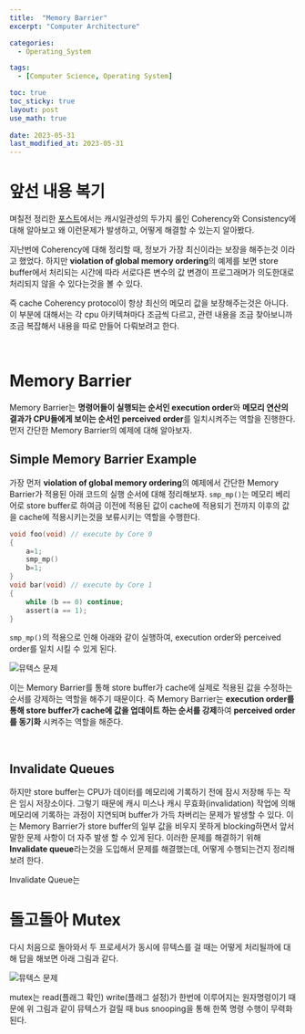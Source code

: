 ```yaml
---
title:  "Memory Barrier"
excerpt: "Computer Architecture"

categories:
  - Operating_System

tags:
  - [Computer Science, Operating System]

toc: true
toc_sticky: true
layout: post
use_math: true
 
date: 2023-05-31
last_modified_at: 2023-05-31
---
```


# 앞선 내용 복기

며칠전 정리한 [포스트](https://reofard.github.io/operating_system/2023/05/27/Multi-core에서의-Multi-Processing.html)에서는 캐시일관성의 두가지 룰인 Coherency와 Consistency에 대해 알아보고 왜 이런문제가 발생하고, 어떻게 해결할 수 있는지 알아봤다.

지난번에 Coherency에 대해 정리할 때, 정보가 가장 최신이라는 보장을 해주는것 이라고 했었다. 하지만 **violation of global memory ordering**의 예제를 보면 store buffer에서 처리되는 시간에 따라 서로다른 변수의 값 변경이 프로그래머가 의도한대로 처리되지 않을 수 있다는것을 볼 수 있다.

즉 cache Coherency protocol이 항상 최신의 메모리 값을 보장해주는것은 아니다. 이 부분에 대해서는 각 cpu 아키텍쳐마다 조금씩 다르고, 관련 내용을 조금 찾아보니까 조금 복잡해서 내용을 따로 만들어 다뤄보려고 한다.

<br>

# **Memory Barrier**

Memory Barrier는 **명령어들이 실행되는 순서인 execution order**와 **메모리 연산의 결과가 CPU들에게 보이는 순서인 perceived order**를 일치시켜주는 역할을 진행한다. 먼저 간단한 Memory Barrier의 예제에 대해 알아보자.

## **Simple Memory Barrier Example**

가장 먼저 **violation of global memory ordering**의 예제에서 간단한 Memory Barrier가 적용된 아래 코드의 실행 순서에 대해 정리해보자. ```smp_mp()```는 메모리 베리어로 store buffer로 하여금 이전에 적용된 값이 cache에 적용되기 전까지 이후의 값을 cache에 적용시키는것을 보류시키는 역할을 수행한다.

```c
void foo(void) // execute by Core 0
{
    a=1;
    smp_mp()
    b=1;
}
void bar(void) // execute by Core 1
{
    while (b == 0) continue;
    assert(a == 1);
}
```

```smp_mp()```의 적용으로 인해 아래와 같이 실행하여, execution order와 perceived order를 일치 시킬 수 있게 된다.

![뮤텍스 문제](/assets/img/memory_barrier_ex.png)

이는 Memory Barrier를 통해 store buffer가 cache에 실제로 적용된 값을 수정하는 순서를 강제하는 역할을 해주기 때문이다. 즉 Memory Barrier는 **execution order를 통해 store buffer가 cache에 값을 업데이트 하는 순서를 강제**하여 **perceived order를 동기화** 시켜주는 역할을 해준다.

<br>

## **Invalidate Queues**

하지만 store buffer는 CPU가 데이터를 메모리에 기록하기 전에 잠시 저장해 두는 작은 임시 저장소이다. 그렇기 때문에 캐시 미스나 캐시 무효화(invalidation) 작업에 의해 메모리에 기록하는 과정이 지연되며 buffer가 가득 차버리는 문제가 발생할 수 있다. 이는 Memory Barrier가 store buffer의 일부 값을 비우지 못하게 blocking하면서 앞서 말한 문제 사항이 더 자주 발생 할 수 있게 된다. 이러한 문제를 해결하기 위해 **Invalidate queue**라는것을 도입해서 문제를 해결했는데, 어떻게 수행되는건지 정리해보려 한다.

Invalidate Queue는 



# **돌고돌아 Mutex**

다시 처음으로 돌아와서 두 프로세서가 동시에 뮤텍스를 걸 때는 어떻게 처리될까에 대해 답을 해보면 아래 그림과 같다.

![뮤텍스 문제]()

mutex는 read(플래그 확인) write(플래그 설정)가 한번에 이루어지는 원자명령이기 때문에 위 그림과 같이 뮤텍스가 걸릴 때 bus snooping을 통해 한쪽 명령 수행이 무력화 된다.